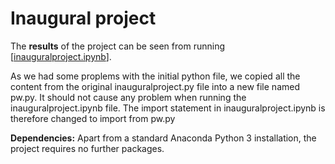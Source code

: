 # Inaugural project

The **results** of the project can be seen from running [[inauguralproject.ipynb](https://github.com/NumEconCopenhagen/projects-2023-fmw786/blob/main/inauguralproject/inauguralproject.ipynb)].

As we had some proplems with the initial python file, we copied all the content from the original inauguralproject.py file into a new file named pw.py. It should not cause any problem when running the inauguralproject.ipynb file. 
The import statement in inauguralproject.ipynb is therefore changed to import from pw.py

**Dependencies:** Apart from a standard Anaconda Python 3 installation, the project requires no further packages.

